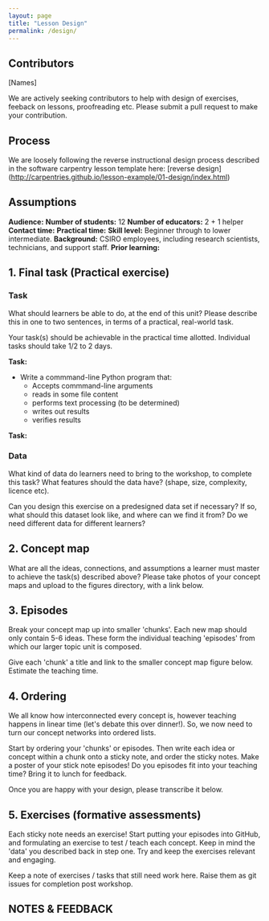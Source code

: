 ```yaml
---
layout: page
title: "Lesson Design"
permalink: /design/
---
```

## Contributors

[Names]

We are actively seeking contributors to help with design of exercises, feeback on lessons, proofreading etc. Please submit a pull request to make your contribution.

## Process

We are loosely following the reverse instructional design process described in the software carpentry lesson template here: [reverse design] (http://carpentries.github.io/lesson-example/01-design/index.html)

## Assumptions

**Audience:**
**Number of students:** 12
**Number of educators:** 2 + 1 helper
**Contact time:**
**Practical time:**
**Skill level:** Beginner through to lower intermediate.
**Background:** CSIRO employees, including research scientists, technicians, and support staff.
**Prior learning:**

## 1. Final task (Practical exercise)

### Task
What should learners be able to do, at the end of this unit? Please describe this in one to two sentences, in terms of a practical, real-world task.

Your task(s) should be achievable in the practical time allotted. Individual tasks should take 1/2 to 2 days.

**Task:**

* Write a commmand-line Python program that:
    * Accepts commmand-line arguments
    * reads in some file content
    * performs text processing (to be determined)
    * writes out results
    * verifies results

**Task:**

### Data

What kind of data do learners need to bring to the workshop, to complete this task? What features should the data have? (shape, size, complexity, licence etc).

Can you design this exercise on a predesigned data set if necessary? If so, what should this dataset look like, and where can we find it from? Do we need different data for different learners?

## 2. Concept map

What are all the ideas, connections, and assumptions a learner must master to achieve the task(s) described above? Please take photos of your concept maps and upload to the figures directory, with a link below.

## 3. Episodes

Break your concept map up into smaller 'chunks'. Each new map should only contain 5-6 ideas. These form the individual teaching 'episodes' from which our larger topic unit is composed.

Give each 'chunk' a title and link to the smaller concept map figure below. Estimate the teaching time.

## 4. Ordering

We all know how interconnected every concept is, however teaching happens in linear time (let's debate this over dinner!). So, we now need to turn our concept networks into ordered lists.

Start by ordering your 'chunks' or episodes. Then write each idea or concept within a chunk onto a sticky note, and order the sticky notes. Make a poster of your stick note episodes! Do you episodes fit into your teaching time? Bring it to lunch for feedback.

Once you are happy with your design, please transcribe it below.

## 5. Exercises (formative assessments)

Each sticky note needs an exercise! Start putting your episodes into GitHub, and formulating an exercise to test / teach each concept. Keep in mind the 'data' you described back in step one. Try and keep the exercises relevant and engaging.

Keep a note of exercises / tasks that still need work here. Raise them as git issues for completion post workshop.

## NOTES & FEEDBACK
